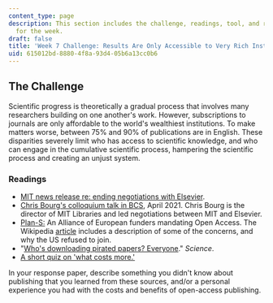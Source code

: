```yaml
---
content_type: page
description: This section includes the challenge, readings, tool, and response paper
  for the week.
draft: false
title: 'Week 7 Challenge: Results Are Only Accessible to Very Rich Institutions'
uid: 615012bd-8880-4f8a-93d4-05b6a13cc0b6
---
```

## The Challenge

Scientific progress is theoretically a gradual process that involves many researchers building on one another's work. However, subscriptions to journals are only affordable to the world's wealthiest institutions. To make matters worse, between 75% and 90% of publications are in English. These disparities severely limit who has access to scientific knowledge, and who can engage in the cumulative scientific process, hampering the scientific process and creating an unjust system.

### Readings

- [MIT news release re: ending negotiations with Elsevier](https://news.mit.edu/2020/guided-by-open-access-principles-mit-ends-elsevier-negotiations-0611).
- [Chris Bourg's colloquium talk in BCS](https://www.dropbox.com/s/mq417aqg4f3sgsq/Bourg-04-01-2021.mp4?dl=0), April 2021. Chris Bourg is the director of MIT Libraries and led negotiations between MIT and Elsevier. 
- [Plan-S:](https://www.coalition-s.org/why-plan-s/) An Alliance of European funders mandating Open Access. The Wikipedia [article](https://en.wikipedia.org/wiki/Plan_S) includes a description of some of the concerns, and why the US refused to join. 
- "[Who's downloading pirated papers? Everyone](https://www.sciencemag.org/news/2016/04/whos-downloading-pirated-papers-everyone)." *Science*.
- [A short quiz on 'what costs more.'](https://virginia.libwizard.com/f/what-costs-more)

In your response paper, describe something you didn't know about publishing that you learned from these sources, and/or a personal experience you had with the costs and benefits of open-access publishing.